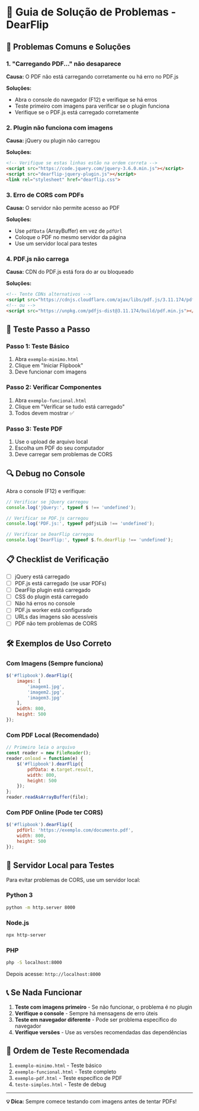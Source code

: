 # 🔧 Guia de Solução de Problemas - DearFlip

## 🚨 Problemas Comuns e Soluções

### 1. **"Carregando PDF..." não desaparece**

**Causa:** O PDF não está carregando corretamente ou há erro no PDF.js

**Soluções:**
- Abra o console do navegador (F12) e verifique se há erros
- Teste primeiro com imagens para verificar se o plugin funciona
- Verifique se o PDF.js está carregado corretamente

### 2. **Plugin não funciona com imagens**

**Causa:** jQuery ou plugin não carregou

**Soluções:**
```html
<!-- Verifique se estas linhas estão na ordem correta -->
<script src="https://code.jquery.com/jquery-3.6.0.min.js"></script>
<script src="dearflip-jquery-plugin.js"></script>
<link rel="stylesheet" href="dearflip.css">
```

### 3. **Erro de CORS com PDFs**

**Causa:** O servidor não permite acesso ao PDF

**Soluções:**
- Use `pdfData` (ArrayBuffer) em vez de `pdfUrl`
- Coloque o PDF no mesmo servidor da página
- Use um servidor local para testes

### 4. **PDF.js não carrega**

**Causa:** CDN do PDF.js está fora do ar ou bloqueado

**Soluções:**
```html
<!-- Tente CDNs alternativos -->
<script src="https://cdnjs.cloudflare.com/ajax/libs/pdf.js/3.11.174/pdf.min.js"></script>
<!-- ou -->
<script src="https://unpkg.com/pdfjs-dist@3.11.174/build/pdf.min.js"></script>
```

## 🧪 Teste Passo a Passo

### Passo 1: Teste Básico
1. Abra `exemplo-minimo.html`
2. Clique em "Iniciar Flipbook"
3. Deve funcionar com imagens

### Passo 2: Verificar Componentes
1. Abra `exemplo-funcional.html`
2. Clique em "Verificar se tudo está carregado"
3. Todos devem mostrar ✅

### Passo 3: Teste PDF
1. Use o upload de arquivo local
2. Escolha um PDF do seu computador
3. Deve carregar sem problemas de CORS

## 🔍 Debug no Console

Abra o console (F12) e verifique:

```javascript
// Verificar se jQuery carregou
console.log('jQuery:', typeof $ !== 'undefined');

// Verificar se PDF.js carregou
console.log('PDF.js:', typeof pdfjsLib !== 'undefined');

// Verificar se DearFlip carregou
console.log('DearFlip:', typeof $.fn.dearFlip !== 'undefined');
```

## 📋 Checklist de Verificação

- [ ] jQuery está carregado
- [ ] PDF.js está carregado (se usar PDFs)
- [ ] DearFlip plugin está carregado
- [ ] CSS do plugin está carregado
- [ ] Não há erros no console
- [ ] PDF.js worker está configurado
- [ ] URLs das imagens são acessíveis
- [ ] PDF não tem problemas de CORS

## 🛠️ Exemplos de Uso Correto

### Com Imagens (Sempre funciona)
```javascript
$('#flipbook').dearFlip({
    images: [
        'imagem1.jpg',
        'imagem2.jpg',
        'imagem3.jpg'
    ],
    width: 800,
    height: 500
});
```

### Com PDF Local (Recomendado)
```javascript
// Primeiro leia o arquivo
const reader = new FileReader();
reader.onload = function(e) {
    $('#flipbook').dearFlip({
        pdfData: e.target.result,
        width: 800,
        height: 500
    });
};
reader.readAsArrayBuffer(file);
```

### Com PDF Online (Pode ter CORS)
```javascript
$('#flipbook').dearFlip({
    pdfUrl: 'https://exemplo.com/documento.pdf',
    width: 800,
    height: 500
});
```

## 🚀 Servidor Local para Testes

Para evitar problemas de CORS, use um servidor local:

### Python 3
```bash
python -m http.server 8000
```

### Node.js
```bash
npx http-server
```

### PHP
```bash
php -S localhost:8000
```

Depois acesse: `http://localhost:8000`

## 📞 Se Nada Funcionar

1. **Teste com imagens primeiro** - Se não funcionar, o problema é no plugin
2. **Verifique o console** - Sempre há mensagens de erro úteis
3. **Teste em navegador diferente** - Pode ser problema específico do navegador
4. **Verifique versões** - Use as versões recomendadas das dependências

## 🎯 Ordem de Teste Recomendada

1. `exemplo-minimo.html` - Teste básico
2. `exemplo-funcional.html` - Teste completo
3. `exemplo-pdf.html` - Teste específico de PDF
4. `teste-simples.html` - Teste de debug

---

**💡 Dica:** Sempre comece testando com imagens antes de tentar PDFs!
